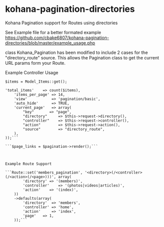 kohana-pagination-directories
=============================

Kohana Pagination support for Routes using directories

See Example file for a better formated example
https://github.com/cbake6807/kohana-pagination-directories/blob/master/example_usage.php

class Kohana_Pagination has been modified to include 2 cases for the "directory_route" source. This allows the Pagination class
to get the current URL params form your Route.


Example Controller Usage

```$items = Model_Items::get();```

```$pagination = Pagination::factory(array(
'total_items'    => count($items),
	'items_per_page' => 14,
	'view'			 => 'pagination/basic',
	'auto_hide'		 => TRUE,
	'current_page'	 => array(
	    "key"		=> "page",
	    "directory"		=> $this->request->directory(),
	    "controller"	=> $this->request->controller(),
	    "action"		=> $this->request->action(),
	    "source"		=> "directory_route",
    ),
));```

```$page_links = $pagination->render();```



Example Route Support

```Route::set('members_pagination', '<directory>(/<controller>(/<action>(/<page>)))', array(
		'directory'	=> '(members)',
		'controller'	=> '(photos|videos|articles)',
		'action'	=> '(index)',
	))
	->defaults(array(
	    'directory'  => 'members',
	    'controller' => 'home',
	    'action'     => 'index',
	    'page'	 => 1,
	));```
